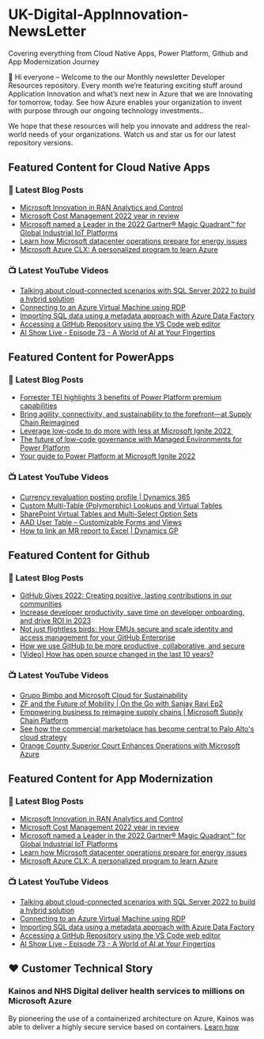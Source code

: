 # UK-Digital-AppInnovation-NewsLetter

Covering everything from Cloud Native Apps, Power Platform, Github and App Modernization Journey

👋 Hi everyone – Welcome to the our Monthly newsletter Developer Resources repository. Every month we’re featuring exciting stuff around Application Innovation and what’s next new in Azure that we are Innovating for tomorrow, today. See how Azure enables your organization to invent with purpose through our ongoing technology investments..


We hope that these resources will help you innovate and address the real-world needs of your organizations. Watch us and star us for our latest repository versions.

## Featured Content for Cloud Native Apps


### 📝 Latest Blog Posts

    
<!-- BLOGCNA:START -->
- [Microsoft Innovation in RAN Analytics and Control](https://azure.microsoft.com/blog/microsoft-innovation-in-ran-analytics-and-control/)
- [Microsoft Cost Management 2022 year in review](https://azure.microsoft.com/blog/microsoft-cost-management-2022-year-in-review/)
- [Microsoft named a Leader in the 2022 Gartner® Magic Quadrant™ for Global Industrial IoT Platforms](https://azure.microsoft.com/blog/microsoft-named-a-leader-in-the-2022-gartner-magic-quadrant-for-industrial-iot-platforms/)
- [Learn how Microsoft datacenter operations prepare for energy issues](https://azure.microsoft.com/blog/learn-how-microsoft-datacenter-operations-prepare-for-energy-issues/)
- [Microsoft Azure CLX: A personalized program to learn Azure](https://azure.microsoft.com/blog/microsoft-azure-clx-a-personalized-program-to-learn-azure/)
<!-- BLOGCNA:END -->

### 📺 Latest YouTube Videos

 
<!-- YOUTUBECNA:START -->
- [Talking about cloud-connected scenarios with SQL Server 2022 to build a hybrid solution](https://www.youtube.com/watch?v=OVwuogVvYmo)
- [Connecting to an Azure Virtual Machine using RDP](https://www.youtube.com/watch?v=5XXEIAI37JM)
- [Importing SQL data using a metadata approach with Azure Data Factory](https://www.youtube.com/watch?v=gGNDTfFmlXk)
- [Accessing a GitHub Repository using the VS Code web editor](https://www.youtube.com/watch?v=46FIe6-cMTc)
- [AI Show Live - Episode 73 - A World of AI at Your Fingertips](https://www.youtube.com/watch?v=1EFg4pa6VKY)
<!-- YOUTUBECNA:END -->

##  Featured Content for PowerApps
### 📝 Latest Blog Posts
<!-- BLOGPOWER:START -->
- [Forrester TEI highlights 3 benefits of Power Platform premium capabilities](https://cloudblogs.microsoft.com/powerplatform/2022/11/28/forrester-tei-highlights-3-benefits-of-power-platform-premium-capabilities/)
- [Bring agility, connectivity, and sustainability to the forefront—at Supply Chain Reimagined](https://cloudblogs.microsoft.com/dynamics365/bdm/2022/10/27/bring-agility-connectivity-and-sustainability-to-the-forefront-at-supply-chain-reimagined/)
- [Leverage low-code to do more with less at Microsoft Ignite 2022 ](https://cloudblogs.microsoft.com/powerplatform/2022/10/12/leverage-low-code-to-do-more-with-less-at-microsoft-ignite-2022/)
- [The future of low-code governance with Managed Environments for Power Platform](https://cloudblogs.microsoft.com/powerplatform/2022/10/12/the-future-of-low-code-governance-with-managed-environments-for-power-platform/)
- [Your guide to Power Platform at Microsoft Ignite 2022](https://cloudblogs.microsoft.com/powerplatform/2022/10/05/your-guide-to-power-platform-at-microsoft-ignite-2022/)
<!-- BLOGPOWER:END -->
 ### 📺 Latest YouTube Videos
    
<!-- YOUTUBEPOWER:START -->
- [Currency revaluation posting profile | Dynamics 365](https://www.youtube.com/watch?v=DGUtkt576wU)
- [Custom Multi-Table &lpar;Polymorphic&rpar; Lookups and Virtual Tables](https://www.youtube.com/watch?v=Yo6HD7smbUs)
- [SharePoint Virtual Tables and Multi-Select Option Sets](https://www.youtube.com/watch?v=qO9BCbI3EqI)
- [AAD User Table – Customizable Forms and Views](https://www.youtube.com/watch?v=ICFbeap2o9g)
- [How to link an MR report to Excel | Dynamics GP](https://www.youtube.com/watch?v=yGxskeWBOfM)
<!-- YOUTUBEPOWER:END -->

##  Featured Content for Github
### 📝 Latest Blog Posts
<!-- BLOGGITHUB:START -->
- [GitHub Gives 2022: Creating positive, lasting contributions in our communities](https://github.blog/2022-12-21-github-gives-2022-creating-positive-lasting-contributions-in-our-communities/)
- [Increase developer productivity, save time on developer onboarding, and drive ROI in 2023](https://github.blog/2022-12-20-increase-developer-productivity-save-time-on-developer-onboarding-and-drive-roi-in-2023/)
- [Not just flightless birds: How EMUs secure and scale identity and access management for your GitHub Enterprise](https://github.blog/2022-12-20-emus-more-than-just-flightless-birds/)
- [How we use GitHub to be more productive, collaborative, and secure](https://github.blog/2022-12-20-how-we-use-github-to-be-more-productive-collaborative-and-secure/)
- [[Video] How has open source changed in the last 10 years?](https://github.blog/2022-12-19-video-how-has-open-source-changed-in-the-last-10-years/)
<!-- BLOGGITHUB:END -->
### 📺 Latest YouTube Videos
<!-- YOUTUBEGITHUB:START -->
- [Grupo Bimbo and Microsoft Cloud for Sustainability](https://www.youtube.com/watch?v=ml6PI8vDmHs)
- [ZF and the Future of Mobility | On the Go with Sanjay Ravi Ep2](https://www.youtube.com/watch?v=X8WD9vbiqPg)
- [Empowering business to reimagine supply chains | Microsoft Supply Chain Platform](https://www.youtube.com/watch?v=DCMvdOWKy_c)
- [See how the commercial marketplace has become central to Palo Alto&#39;s cloud strategy](https://www.youtube.com/watch?v=KRNlvN0wXD4)
- [Orange County Superior Court Enhances Operations with Microsoft Azure](https://www.youtube.com/watch?v=647ZuMqlzXY)
<!-- YOUTUBEGITHUB:END -->
##  Featured Content for App Modernization
### 📝 Latest Blog Posts
<!-- BLOGAPPMOD:START -->
- [Microsoft Innovation in RAN Analytics and Control](https://azure.microsoft.com/blog/microsoft-innovation-in-ran-analytics-and-control/)
- [Microsoft Cost Management 2022 year in review](https://azure.microsoft.com/blog/microsoft-cost-management-2022-year-in-review/)
- [Microsoft named a Leader in the 2022 Gartner® Magic Quadrant™ for Global Industrial IoT Platforms](https://azure.microsoft.com/blog/microsoft-named-a-leader-in-the-2022-gartner-magic-quadrant-for-industrial-iot-platforms/)
- [Learn how Microsoft datacenter operations prepare for energy issues](https://azure.microsoft.com/blog/learn-how-microsoft-datacenter-operations-prepare-for-energy-issues/)
- [Microsoft Azure CLX: A personalized program to learn Azure](https://azure.microsoft.com/blog/microsoft-azure-clx-a-personalized-program-to-learn-azure/)
<!-- BLOGAPPMOD:END -->
### 📺 Latest YouTube Videos
<!-- YOUTUBEAPPMOD:START -->
- [Talking about cloud-connected scenarios with SQL Server 2022 to build a hybrid solution](https://www.youtube.com/watch?v=OVwuogVvYmo)
- [Connecting to an Azure Virtual Machine using RDP](https://www.youtube.com/watch?v=5XXEIAI37JM)
- [Importing SQL data using a metadata approach with Azure Data Factory](https://www.youtube.com/watch?v=gGNDTfFmlXk)
- [Accessing a GitHub Repository using the VS Code web editor](https://www.youtube.com/watch?v=46FIe6-cMTc)
- [AI Show Live - Episode 73 - A World of AI at Your Fingertips](https://www.youtube.com/watch?v=1EFg4pa6VKY)
<!-- YOUTUBEAPPMOD:END -->


## ♥️ Customer Technical Story 

### Kainos and NHS Digital deliver health services to millions on Microsoft Azure

By pioneering the use of a containerized architecture on Azure, Kainos was able to deliver a highly secure service based on containers. [Learn how](https://customers.microsoft.com/en-us/story/1368348549535774520-kainos-and-nhs-digital-deliver-health-services-to-millions-on-microsoft-azure)

